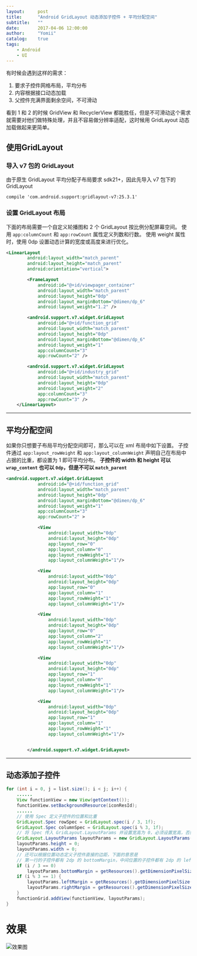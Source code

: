 ```yaml
---
layout:     post
title:      "Android GridLayout 动态添加子控件 + 平均分配空间"
subtitle:   ""
date:       2017-04-06 12:00:00
author:     "Yomii"
catalog:    true
tags:
    - Android
    - UI
---
```


有时候会遇到这样的需求：
1. 要求子控件网格布局，平均分布
2. 内容根据接口动态加载
3. 父控件充满界面剩余空间，不可滑动

看到 1 和 2 的时候 GridView 和 RecyclerView 都能胜任，但是不可滑动这个需求就需要对他们做特殊处理，并且不容易做分辨率适配，这时候用 GridLayout 动态加载做起来更简单。

## 使用GridLayout

### 导入 v7 包的 GridLayout

由于原生 GridLayout 平均分配子布局要求 sdk21+，因此先导入 v7 包下的 GridLayout

`compile 'com.android.support:gridlayout-v7:25.3.1'`

### 设置 GridLayout 布局

下面的布局需要一个自定义轮播图和 2 个 GridLayout 按比例分配屏幕空间。
使用 `app:columnCount` 和 `app:rowCount` 属性定义列数和行数。
使用 weight 属性时，使用 0dp 设置动态计算的宽度或高度来进行优化。

```xml
<LinearLayout
        android:layout_width="match_parent"
        android:layout_height="match_parent"
        android:orientation="vertical">

        <FrameLayout
            android:id="@+id/viewpager_container"
            android:layout_width="match_parent"
            android:layout_height="0dp"
            android:layout_marginBottom="@dimen/dp_6"
            android:layout_weight="1.2" />

        <android.support.v7.widget.GridLayout
            android:id="@+id/function_grid"
            android:layout_width="match_parent"
            android:layout_height="0dp"
            android:layout_marginBottom="@dimen/dp_6"
            android:layout_weight="1"
            app:columnCount="3"
            app:rowCount="2" />

        <android.support.v7.widget.GridLayout
            android:id="@+id/industry_grid"
            android:layout_width="match_parent"
            android:layout_height="0dp"
            android:layout_weight="2"
            app:columnCount="3"
            app:rowCount="3" />
    </LinearLayout>
```
---

## 平均分配空间

如果你只想要子布局平均分配空间即可，那么可以在 xml 布局中如下设置。
子控件通过 `app:layout_rowWeight` 和 `app:layout_columnWeight` 声明自己在布局中占据的比重，都设置为 1 即可平均分布。
**子控件的 width 和 height 可以 `wrap_content` 也可以 `0dp`，但是不可以 `match_parent`**

```xml
<android.support.v7.widget.GridLayout
            android:id="@+id/function_grid"
            android:layout_width="match_parent"
            android:layout_height="0dp"
            android:layout_marginBottom="@dimen/dp_6"
            android:layout_weight="1"
            app:columnCount="3"
            app:rowCount="2" >

            <View
                android:layout_width="0dp"
                android:layout_height="0dp"
                app:layout_row="0"
                app:layout_column="0"
                app:layout_rowWeight="1"
                app:layout_columnWeight="1"/>

            <View
                android:layout_width="0dp"
                android:layout_height="0dp"
                app:layout_row="0"
                app:layout_column="1"
                app:layout_rowWeight="1"
                app:layout_columnWeight="1"/>

            <View
                android:layout_width="0dp"
                android:layout_height="0dp"
                app:layout_row="0"
                app:layout_column="2"
                app:layout_rowWeight="1"
                app:layout_columnWeight="1"/>

            <View
                android:layout_width="0dp"
                android:layout_height="0dp"
                app:layout_row="1"
                app:layout_column="0"
                app:layout_rowWeight="1"
                app:layout_columnWeight="1"/>

            <View
                android:layout_width="0dp"
                android:layout_height="0dp"
                app:layout_row="1"
                app:layout_column="1"
                app:layout_rowWeight="1"
                app:layout_columnWeight="1"/>


        </android.support.v7.widget.GridLayout>
```
---

## 动态添加子控件

```java
for (int i = 0, j = list.size(); i < j; i++) {
    ......
    View functionView = new View(getContext());
    functionView.setBackgroundResource(iconResId);
    ......
    // 使用 Spec 定义子控件的位置和比重
    GridLayout.Spec rowSpec = GridLayout.spec(i / 3, 1f);
    GridLayout.Spec columnSpec = GridLayout.spec(i % 3, 1f);
    // 将 Spec 传入 GridLayout.LayoutParams 并设置宽高为 0，必须设置宽高，否则视图异常
    GridLayout.LayoutParams layoutParams = new GridLayout.LayoutParams(rowSpec, columnSpec);
    layoutParams.height = 0;
    layoutParams.width = 0;
    // 还可以根据位置动态定义子控件直接的边距，下面的意思是
    // 第一行的子控件都有 2dp 的 bottomMargin，中间位置的子控件都有 2dp 的 leftMargin 和 rightMargin
    if (i / 3 == 0)
        layoutParams.bottomMargin = getResources().getDimensionPixelSize(R.dimen.dp_2);
    if (i % 3 == 1) {
        layoutParams.leftMargin = getResources().getDimensionPixelSize(R.dimen.dp_2);
        layoutParams.rightMargin = getResources().getDimensionPixelSize(R.dimen.dp_2);
    }
    functionGrid.addView(functionView, layoutParams);
}
```

# 效果

![效果图](https://ws3.sinaimg.cn/large/006tNc79gy1foo0k2a3rcj30f20qsgxi.jpg)
